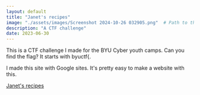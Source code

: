 ```yaml
---
layout: default
title: "Janet's recipes"
image: "./assets/images/Screenshot 2024-10-26 032905.png"  # Path to the image file
description: "A CTF challenge"
date: 2023-06-30
---
```


This is a CTF challenge I made for the BYU Cyber youth camps. Can you find the flag? It starts with byuctf{.

I made this site with Google sites. It's pretty easy to make a website with this.

[Janet's recipes](https://sites.google.com/view/janets-recipes/home)